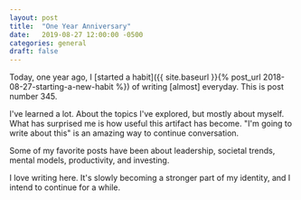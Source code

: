 ```yaml
---
layout: post
title:  "One Year Anniversary"
date:   2019-08-27 12:00:00 -0500
categories: general
draft: false
---
```


Today, one year ago, I [started a habit]({{ site.baseurl }}{% post_url 2018-08-27-starting-a-new-habit %}) of writing [almost] everyday. This is post number 345. 

I've learned a lot. About the topics I've explored, but mostly about myself. What has surprised me is how useful this artifact has become. "I'm going to write about this" is an amazing way to continue conversation.

Some of my favorite posts have been about leadership, societal trends, mental models, productivity, and investing. 

I love writing here. It's slowly becoming a stronger part of my identity, and I intend to continue for a while. 